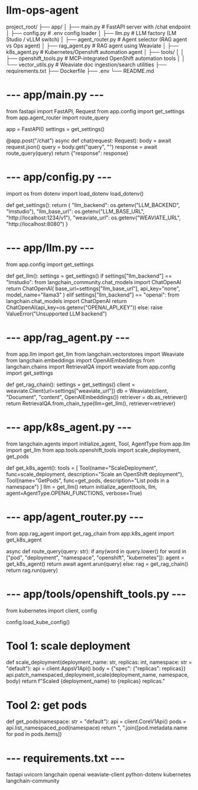 # llm-ops-agent
project_root/
├── app/
│   ├── main.py                  # FastAPI server with /chat endpoint
│   ├── config.py                # .env config loader
│   ├── llm.py                   # LLM factory (LM Studio / vLLM switch)
│   ├── agent_router.py          # Agent selector (RAG agent vs Ops agent)
│   ├── rag_agent.py             # RAG agent using Weaviate
│   ├── k8s_agent.py             # Kubernetes/Openshift automation agent
│   ├── tools/
│   │   ├── openshift_tools.py   # MCP-integrated OpenShift automation tools
│   │   └── vector_utils.py      # Weaviate doc ingestion/search utilities
├── requirements.txt
├── Dockerfile
├── .env
└── README.md

# --- app/main.py ---
from fastapi import FastAPI, Request
from app.config import get_settings
from app.agent_router import route_query

app = FastAPI()
settings = get_settings()

@app.post("/chat")
async def chat(request: Request):
    body = await request.json()
    query = body.get("query", "")
    response = await route_query(query)
    return {"response": response}


# --- app/config.py ---
import os
from dotenv import load_dotenv
load_dotenv()

def get_settings():
    return {
        "llm_backend": os.getenv("LLM_BACKEND", "lmstudio"),
        "llm_base_url": os.getenv("LLM_BASE_URL", "http://localhost:1234/v1"),
        "weaviate_url": os.getenv("WEAVIATE_URL", "http://localhost:8080")
    }


# --- app/llm.py ---
from app.config import get_settings

def get_llm():
    settings = get_settings()
    if settings["llm_backend"] == "lmstudio":
        from langchain_community.chat_models import ChatOpenAI
        return ChatOpenAI(
            base_url=settings["llm_base_url"],
            api_key="none",
            model_name="llama3"
        )
    elif settings["llm_backend"] == "openai":
        from langchain.chat_models import ChatOpenAI
        return ChatOpenAI(api_key=os.getenv("OPENAI_API_KEY"))
    else:
        raise ValueError("Unsupported LLM backend")


# --- app/rag_agent.py ---
from app.llm import get_llm
from langchain.vectorstores import Weaviate
from langchain.embeddings import OpenAIEmbeddings
from langchain.chains import RetrievalQA
import weaviate
from app.config import get_settings

def get_rag_chain():
    settings = get_settings()
    client = weaviate.Client(url=settings["weaviate_url"])
    db = Weaviate(client, "Document", "content", OpenAIEmbeddings())
    retriever = db.as_retriever()
    return RetrievalQA.from_chain_type(llm=get_llm(), retriever=retriever)


# --- app/k8s_agent.py ---
from langchain.agents import initialize_agent, Tool, AgentType
from app.llm import get_llm
from app.tools.openshift_tools import scale_deployment, get_pods

def get_k8s_agent():
    tools = [
        Tool(name="ScaleDeployment", func=scale_deployment, description="Scale an OpenShift deployment"),
        Tool(name="GetPods", func=get_pods, description="List pods in a namespace")
    ]
    llm = get_llm()
    return initialize_agent(tools, llm, agent=AgentType.OPENAI_FUNCTIONS, verbose=True)


# --- app/agent_router.py ---
from app.rag_agent import get_rag_chain
from app.k8s_agent import get_k8s_agent

async def route_query(query: str):
    if any(word in query.lower() for word in ["pod", "deployment", "namespace", "openshift", "kubernetes"]):
        agent = get_k8s_agent()
        return await agent.arun(query)
    else:
        rag = get_rag_chain()
        return rag.run(query)


# --- app/tools/openshift_tools.py ---
from kubernetes import client, config

config.load_kube_config()

# Tool 1: scale deployment

def scale_deployment(deployment_name: str, replicas: int, namespace: str = "default"):
    api = client.AppsV1Api()
    body = {"spec": {"replicas": replicas}}
    api.patch_namespaced_deployment_scale(deployment_name, namespace, body)
    return f"Scaled {deployment_name} to {replicas} replicas."

# Tool 2: get pods

def get_pods(namespace: str = "default"):
    api = client.CoreV1Api()
    pods = api.list_namespaced_pod(namespace)
    return ", ".join([pod.metadata.name for pod in pods.items])


# --- requirements.txt ---
fastapi
uvicorn
langchain
openai
weaviate-client
python-dotenv
kubernetes
langchain-community
